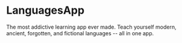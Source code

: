 # LanguagesApp
The most addictive learning app ever made. Teach yourself modern, ancient, forgotten, and fictional languages -- all in one app.
